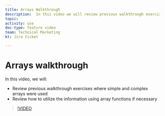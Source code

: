 ```yaml
---
title: Arrays Walkthrough
description:  In this video we will review previous walkthrough exercises where simple and complex arrays were used in [!DNL Adobe Workfront Fusion].
topic: 
activity: use
doc-type: feature video
team: Technical Marketing
kt: Jira ticket 

---
```

# Arrays walkthrough

In this video, we will:

* Review previous walkthrough exercises where simple and complex arrays were used
* Review how to utilize the information using array functions if necessary

>[!VIDEO](https://video.tv.adobe.com/v/335299/?quality=12)
